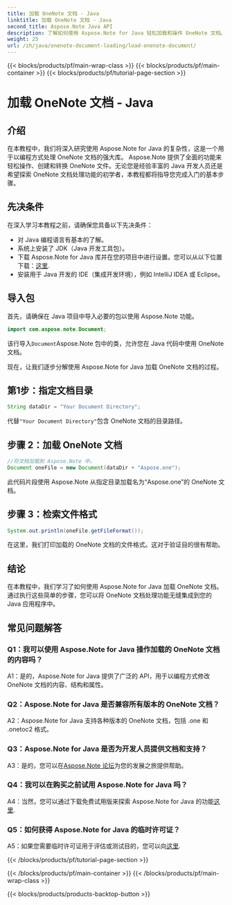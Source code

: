 ```yaml
---
title: 加载 OneNote 文档 - Java
linktitle: 加载 OneNote 文档 - Java
second_title: Aspose.Note Java API
description: 了解如何使用 Aspose.Note for Java 轻松加载和操作 OneNote 文档。针对 Java 开发人员的综合教程。
weight: 25
url: /zh/java/onenote-document-loading/load-onenote-document/
---
```


{{< blocks/products/pf/main-wrap-class >}}
{{< blocks/products/pf/main-container >}}
{{< blocks/products/pf/tutorial-page-section >}}

# 加载 OneNote 文档 - Java

## 介绍

在本教程中，我们将深入研究使用 Aspose.Note for Java 的复杂性，这是一个用于以编程方式处理 OneNote 文档的强大库。 Aspose.Note 提供了全面的功能来轻松操作、创建和转换 OneNote 文件。无论您是经验丰富的 Java 开发人员还是希望探索 OneNote 文档处理功能的初学者，本教程都将指导您完成入门的基本步骤。

## 先决条件

在深入学习本教程之前，请确保您具备以下先决条件：

- 对 Java 编程语言有基本的了解。
- 系统上安装了 JDK（Java 开发工具包）。
- 下载 Aspose.Note for Java 库并在您的项目中进行设置。您可以从以下位置下载：[这里](https://releases.aspose.com/note/java/).
- 安装用于 Java 开发的 IDE（集成开发环境），例如 IntelliJ IDEA 或 Eclipse。

## 导入包

首先，请确保在 Java 项目中导入必要的包以使用 Aspose.Note 功能。

```java
import com.aspose.note.Document;
```

该行导入`Document`Aspose.Note 包中的类，允许您在 Java 代码中使用 OneNote 文档。

现在，让我们逐步分解使用 Aspose.Note for Java 加载 OneNote 文档的过程。

## 第1步：指定文档目录

```java
String dataDir = "Your Document Directory";
```

代替`"Your Document Directory"`包含 OneNote 文档的目录路径。

## 步骤 2：加载 OneNote 文档

```java
//将文档加载到 Aspose.Note 中。
Document oneFile = new Document(dataDir + "Aspose.one");
```

此代码片段使用 Aspose.Note 从指定目录加载名为“Aspose.one”的 OneNote 文档。

## 步骤 3：检索文件格式

```java
System.out.println(oneFile.getFileFormat());
```

在这里，我们打印加载的 OneNote 文档的文件格式。这对于验证目的很有帮助。

## 结论

在本教程中，我们学习了如何使用 Aspose.Note for Java 加载 OneNote 文档。通过执行这些简单的步骤，您可以将 OneNote 文档处理功能无缝集成到您的 Java 应用程序中。

## 常见问题解答

### Q1：我可以使用 Aspose.Note for Java 操作加载的 OneNote 文档的内容吗？

A1：是的，Aspose.Note for Java 提供了广泛的 API，用于以编程方式修改 OneNote 文档的内容、结构和属性。

### Q2：Aspose.Note for Java 是否兼容所有版本的 OneNote 文档？

A2：Aspose.Note for Java 支持各种版本的 OneNote 文档，包括 .one 和 .onetoc2 格式。

### Q3：Aspose.Note for Java 是否为开发人员提供文档和支持？

 A3：是的，您可以在[Aspose.Note 论坛](https://forum.aspose.com/c/note/28)为您的发展之旅提供帮助。

### Q4：我可以在购买之前试用 Aspose.Note for Java 吗？

 A4：当然，您可以通过下载免费试用版来探索 Aspose.Note for Java 的功能[这里](https://releases.aspose.com/).

### Q5：如何获得 Aspose.Note for Java 的临时许可证？

 A5：如果您需要临时许可证用于评估或测试目的，您可以向[这里](https://purchase.aspose.com/temporary-license/).

{{< /blocks/products/pf/tutorial-page-section >}}

{{< /blocks/products/pf/main-container >}}
{{< /blocks/products/pf/main-wrap-class >}}

{{< blocks/products/products-backtop-button >}}
